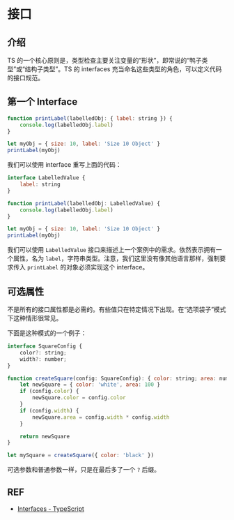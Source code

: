 # 接口

## 介绍

TS 的一个核心原则是，类型检查主要关注变量的“形状”，即常说的“鸭子类型”或“结构子类型”。TS 的 interfaces 充当命名这些类型的角色，可以定义代码的接口规范。

## 第一个 Interface

```js
function printLabel(labelledObj: { label: string }) {
    console.log(labelledObj.label)
}

let myObj = { size: 10, label: 'Size 10 Object' }
printLabel(myObj)
```

我们可以使用 interface 重写上面的代码：

```js
interface LabelledValue {
    label: string
}

function printLabel(labelledObj: LabelledValue) {
    console.log(labelledObj.label)
}

let myObj = { size: 10, label: 'Size 10 Object' }
printLabel(myObj)
```

我们可以使用 `LabelledValue` 接口来描述上一个案例中的需求。依然表示拥有一个属性，名为 `label`，字符串类型。注意，我们这里没有像其他语言那样，强制要求传入 `printLabel` 的对象必须实现这个 interface。

## 可选属性

不是所有的接口属性都是必需的。有些值只在特定情况下出现。在“选项袋子”模式下这种情形很常见。

下面是这种模式的一个例子：

```js
interface SquareConfig {
    color?: string;
    width?: number;
}

function createSquare(config: SquareConfig): { color: string; area: number } {
    let newSquare = { color: 'white', area: 100 }    
    if (config.color) {
        newSquare.color = config.color
    }
    if (config.width) {
        newSquare.area = config.width * config.width
    }

    return newSquare
}

let mySquare = createSquare({ color: 'black' })
```

可选参数和普通参数一样，只是在最后多了一个 `?` 后缀。

## REF

- [Interfaces - TypeScript][interfaces]

[interfaces]: https://www.typescriptlang.org/docs/handbook/interfaces.html